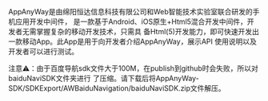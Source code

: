    AppAnyWay是由绵阳恒达信息科技有限公司和Web智能技术实验室联合研发的手机应用开发中间件，
是一款基于Android、iOS原生+Html5混合开发中间件，开发者无需掌握复杂的移动开发技术，只需具
备Html(5)开发能力，即可快速开发出一款移动App。此App是用于向开发者介绍AppAnyWay，展示API
使用说明以及开发者可以进行测试。


注意⚠：由于百度导航sdk文件大于100M，在publish到github时会失败，所以对baiduNaviSDK文件夹进行
       了压缩。请下载后将AppAnyWay-SDK/SDKExport/AWBaiduNavigation/baiduNaviSDK.zip文件解压。
